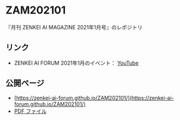 # ZAM202101

『月刊 ZENKEI AI MAGAZINE 2021年1月号』のレポジトリ

## リンク

* ZENKEI AI FORUM 2021年1月のイベント： [YouTube](https://youtu.be/YLhwFth0OtE)

## 公開ページ

* [https://zenkei-ai-forum.github.io/ZAM202101/](https://zenkei-ai-forum.github.io/ZAM202101/)
* [PDF ファイル](https://zenkei-ai-forum.github.io/ZAM202101/ZAM202101-v3.pdf)
